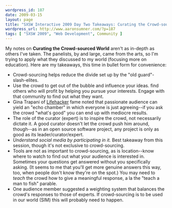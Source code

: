 ```yaml
--- 
wordpress_id: 187
date: 2009-03-15
layout: page
title: "SXSW Interactive 2009 Day Two Takeaways: Curating the Crowd-sourced World"
wordpress_url: http://www.aaronsumner.com/?p=187
tags: [ "SXSW 2009", "Web Development", Community ]
---
```

My notes on <strong>Curating the Crowd-sourced World</strong> aren't as in-depth as others I've taken. The panelists, by and large, came from the arts, so I'm trying to apply what they discussed to my world (focusing more on education). Here are my takeaways, this time in bullet form for convenience:

<ul>
<li>Crowd-sourcing helps reduce the divide set up by the "old guard"-slash-elites.</li>
<li>Use the crowd to get out of the bubble and influence your ideas. find others who will profit by helping you pursue your interests. Engage with that community to find out what they want.</li>
<li>Gina Trapani of <a href="http://lifehacker.com/">Lifehacker</a> fame noted that passionate audience can yield an "echo chamber" in which everyone is just agreeing--if you ask the crowd "what's good" you can end up with mediocre results.</li>
<li>The role of the curator (expert) is to inspire the crowd, not necessarily dictate it. A good curator doesn't let the crowd push him around, though--as in an open source software project, any project is only as good as its leader/curator/expert.</li>
<li><em>Understand social media by participating in it.</em> Best takeaway from this session, though it's not exclusive to crowd-sourcing.</li>
<li>Tools are not as important to crowd-sourcing, as is location--know where to watch to find out what your audience is interested in. Sometimes your questions get answered without you specifically asking. (It seems to me that you'll get more genuine answers this way, too, when people don't know they're on the spot.) You may need to <em>teach</em> the crowd how to give a meaningful response, a la the "teach a man to fish" parable.</li>
<li>One audience member suggested a weighting system that balances the crowd's responses to those of experts. If crowd-sourcing is to be used in our world (SIM) this will probably need to happen.</li>
</ul>
